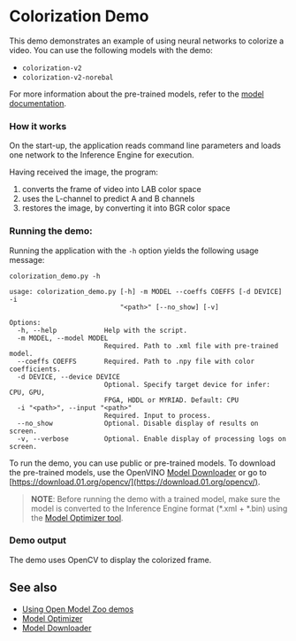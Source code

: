 # Colorization Demo

This demo demonstrates an example of using neural networks to colorize a video.
You can use the following models with the demo:

* `colorization-v2`
* `colorization-v2-norebal`

For more information about the pre-trained models, refer to the [model documentation](../../../models/intel/index.md).

### How it works

On the start-up, the application reads command line parameters and loads one network to the Inference Engine for execution.

Having received the image, the program:
1) converts the frame of video into LAB color space
2) uses the L-channel to predict A and B channels
3) restores the image, by converting it into BGR color space

### Running the demo:

Running the application with the `-h` option yields the following usage message:

```
colorization_demo.py -h

usage: colorization_demo.py [-h] -m MODEL --coeffs COEFFS [-d DEVICE] -i
                            "<path>" [--no_show] [-v]

Options:
  -h, --help            Help with the script.
  -m MODEL, --model MODEL
                        Required. Path to .xml file with pre-trained model.
  --coeffs COEFFS       Required. Path to .npy file with color coefficients.
  -d DEVICE, --device DEVICE
                        Optional. Specify target device for infer: CPU, GPU,
                        FPGA, HDDL or MYRIAD. Default: CPU
  -i "<path>", --input "<path>"
                        Required. Input to process.
  --no_show             Optional. Disable display of results on screen.
  -v, --verbose         Optional. Enable display of processing logs on screen.
```

To run the demo, you can use public or pre-trained models. To download the pre-trained models, use the OpenVINO [Model Downloader](../../../tools/downloader/README.md) or go to [https://download.01.org/opencv/](https://download.01.org/opencv/).

> **NOTE**: Before running the demo with a trained model, make sure the model is converted to the Inference Engine format (\*.xml + \*.bin) using the [Model Optimizer tool](https://docs.openvinotoolkit.org/latest/_docs_MO_DG_Deep_Learning_Model_Optimizer_DevGuide.html).

### Demo output

The demo uses OpenCV to display the colorized frame.

## See also

* [Using Open Model Zoo demos](../../README.md)
* [Model Optimizer](https://docs.openvinotoolkit.org/latest/_docs_MO_DG_Deep_Learning_Model_Optimizer_DevGuide.html)
* [Model Downloader](../../../tools/downloader/README.md)
